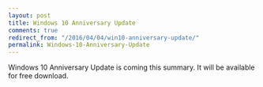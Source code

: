 ```yaml
---
layout: post
title: Windows 10 Anniversary Update
comments: true
redirect_from: "/2016/04/04/win10-anniversary-update/"
permalink: Windows-10-Anniversary-Update
---
```


Windows 10 Anniversary Update is coming this summary. It will be available for free download.

